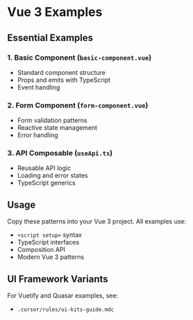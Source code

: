 # Vue 3 Examples

## Essential Examples

### 1. Basic Component (`basic-component.vue`)
- Standard component structure
- Props and emits with TypeScript
- Event handling

### 2. Form Component (`form-component.vue`)
- Form validation patterns
- Reactive state management
- Error handling

### 3. API Composable (`useApi.ts`)
- Reusable API logic
- Loading and error states
- TypeScript generics

## Usage

Copy these patterns into your Vue 3 project. All examples use:
- `<script setup>` syntax
- TypeScript interfaces
- Composition API
- Modern Vue 3 patterns

## UI Framework Variants

For Vuetify and Quasar examples, see:
- `.cursor/rules/ui-kits-guide.mdc`

